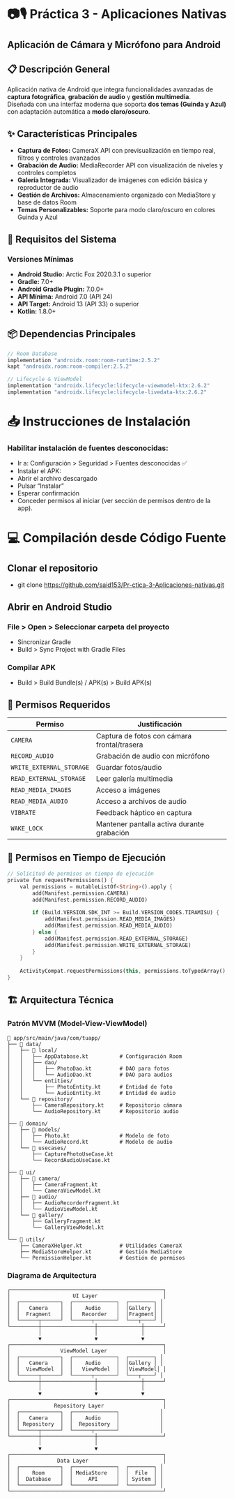 # 📷🎙️ Práctica 3 - Aplicaciones Nativas  
## Aplicación de Cámara y Micrófono para Android  

## 📋 Descripción General  
Aplicación nativa de Android que integra funcionalidades avanzadas de **captura fotográfica**, **grabación de audio** y **gestión multimedia**.  
Diseñada con una interfaz moderna que soporta **dos temas (Guinda y Azul)** con adaptación automática a **modo claro/oscuro**.

## ✨ Características Principales  

- **Captura de Fotos:** CameraX API con previsualización en tiempo real, filtros y controles avanzados  
- **Grabación de Audio:** MediaRecorder API con visualización de niveles y controles completos  
- **Galería Integrada:** Visualizador de imágenes con edición básica y reproductor de audio  
- **Gestión de Archivos:** Almacenamiento organizado con MediaStore y base de datos Room  
- **Temas Personalizables:** Soporte para modo claro/oscuro en colores Guinda y Azul  

## 🔧 Requisitos del Sistema  

### Versiones Mínimas  
- **Android Studio:** Arctic Fox 2020.3.1 o superior  
- **Gradle:** 7.0+  
- **Android Gradle Plugin:** 7.0.0+  
- **API Mínima:** Android 7.0 (API 24)  
- **API Target:** Android 13 (API 33) o superior  
- **Kotlin:** 1.8.0+  

## 📦 Dependencias Principales  

```gradle
// Room Database
implementation "androidx.room:room-runtime:2.5.2"
kapt "androidx.room:room-compiler:2.5.2"

// Lifecycle & ViewModel
implementation "androidx.lifecycle:lifecycle-viewmodel-ktx:2.6.2"
implementation "androidx.lifecycle:lifecycle-livedata-ktx:2.6.2"
```

# 📥 Instrucciones de Instalación
### Habilitar instalación de fuentes desconocidas:

- Ir a: Configuración > Seguridad > Fuentes desconocidas ✅
- Instalar el APK:
- Abrir el archivo descargado
- Pulsar “Instalar”
- Esperar confirmación
- Conceder permisos al iniciar (ver sección de permisos dentro de la app).

# 💻 Compilación desde Código Fuente
## Clonar el repositorio
- git clone https://github.com/said153/Pr-ctica-3-Aplicaciones-nativas.git

## Abrir en Android Studio
### File > Open > Seleccionar carpeta del proyecto
- Sincronizar Gradle
- Build > Sync Project with Gradle Files
### Compilar APK
- Build > Build Bundle(s) / APK(s) > Build APK(s)

## 🔐 Permisos Requeridos  

| Permiso | Justificación |
|----------|----------------|
| `CAMERA` | Captura de fotos con cámara frontal/trasera |
| `RECORD_AUDIO` | Grabación de audio con micrófono |
| `WRITE_EXTERNAL_STORAGE` | Guardar fotos/audio|
| `READ_EXTERNAL_STORAGE` | Leer galería multimedia |
| `READ_MEDIA_IMAGES` | Acceso a imágenes |
| `READ_MEDIA_AUDIO` | Acceso a archivos de audio  |
| `VIBRATE` | Feedback háptico en captura |
| `WAKE_LOCK` | Mantener pantalla activa durante grabación |

## 🔐 Permisos en Tiempo de Ejecución  

```Dart
// Solicitud de permisos en tiempo de ejecución
private fun requestPermissions() {
    val permissions = mutableListOf<String>().apply {
        add(Manifest.permission.CAMERA)
        add(Manifest.permission.RECORD_AUDIO)
        
        if (Build.VERSION.SDK_INT >= Build.VERSION_CODES.TIRAMISU) {
            add(Manifest.permission.READ_MEDIA_IMAGES)
            add(Manifest.permission.READ_MEDIA_AUDIO)
        } else {
            add(Manifest.permission.READ_EXTERNAL_STORAGE)
            add(Manifest.permission.WRITE_EXTERNAL_STORAGE)
        }
    }
    
    ActivityCompat.requestPermissions(this, permissions.toTypedArray(), REQUEST_CODE)
}
```
## 🏗️ Arquitectura Técnica

### Patrón MVVM (Model-View-ViewModel)
```
📁 app/src/main/java/com/tuapp/
├── 📁 data/
│   ├── 📁 local/
│   │   ├── AppDatabase.kt          # Configuración Room
│   │   ├── dao/
│   │   │   ├── PhotoDao.kt         # DAO para fotos
│   │   │   └── AudioDao.kt         # DAO para audios
│   │   └── entities/
│   │       ├── PhotoEntity.kt      # Entidad de foto
│   │       └── AudioEntity.kt      # Entidad de audio
│   └── 📁 repository/
│       ├── CameraRepository.kt     # Repositorio cámara
│       └── AudioRepository.kt      # Repositorio audio
│
├── 📁 domain/
│   ├── 📁 models/
│   │   ├── Photo.kt                # Modelo de foto
│   │   └── AudioRecord.kt          # Modelo de audio
│   └── 📁 usecases/
│       ├── CapturePhotoUseCase.kt
│       └── RecordAudioUseCase.kt
│
├── 📁 ui/
│   ├── 📁 camera/
│   │   ├── CameraFragment.kt
│   │   └── CameraViewModel.kt
│   ├── 📁 audio/
│   │   ├── AudioRecorderFragment.kt
│   │   └── AudioViewModel.kt
│   └── 📁 gallery/
│       ├── GalleryFragment.kt
│       └── GalleryViewModel.kt
│
└── 📁 utils/
    ├── CameraXHelper.kt            # Utilidades CameraX
    ├── MediaStoreHelper.kt         # Gestión MediaStore
    └── PermissionHelper.kt         # Gestión de permisos
```

### Diagrama de Arquitectura
```
┌─────────────────────────────────────────────────┐
│                    UI Layer                     │
│  ┌─────────────┐  ┌──────────────┐  ┌────────┐ │
│  │   Camera    │  │    Audio     │  │Gallery │ │
│  │  Fragment   │  │   Recorder   │  │Fragment│ │
│  └──────┬──────┘  └──────┬───────┘  └───┬────┘ │
└─────────┼─────────────────┼──────────────┼──────┘
          │                 │              │
          ▼                 ▼              ▼
┌─────────────────────────────────────────────────┐
│                ViewModel Layer                  │
│  ┌─────────────┐  ┌──────────────┐  ┌────────┐ │
│  │   Camera    │  │    Audio     │  │Gallery │ │
│  │  ViewModel  │  │   ViewModel  │  │ViewModel│ │
│  └──────┬──────┘  └──────┬───────┘  └───┬────┘ │
└─────────┼─────────────────┼──────────────┼──────┘
          │                 │              │
          ▼                 ▼              ▼
┌─────────────────────────────────────────────────┐
│              Repository Layer                   │
│  ┌─────────────┐  ┌──────────────┐             │
│  │   Camera    │  │    Audio     │             │
│  │ Repository  │  │  Repository  │             │
│  └──────┬──────┘  └──────┬───────┘             │
└─────────┼─────────────────┼─────────────────────┘
          │                 │
          ▼                 ▼
┌─────────────────────────────────────────────────┐
│               Data Layer                        │
│  ┌─────────────┐  ┌──────────────┐  ┌────────┐ │
│  │    Room     │  │ MediaStore   │  │  File  │ │
│  │  Database   │  │     API      │  │ System │ │
│  └─────────────┘  └──────────────┘  └────────┘ │
└─────────────────────────────────────────────────┘
```
